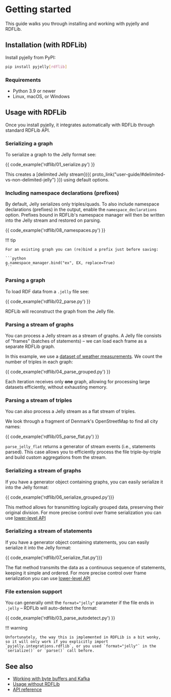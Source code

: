 # Getting started

This guide walks you through installing and working with pyjelly and RDFLib.

## Installation (with RDFLib)

Install pyjelly from PyPI:

```bash
pip install pyjelly[rdflib]
```

### Requirements

- Python 3.9 or newer  
- Linux, macOS, or Windows

## Usage with RDFLib

Once you install pyjelly, it integrates automatically with RDFLib through standard RDFLib API.

### Serializing a graph

To serialize a graph to the Jelly format see:

{{ code_example('rdflib/01_serialize.py') }}

This creates a [delimited Jelly stream]({{ proto_link("user-guide/#delimited-vs-non-delimited-jelly") }}) using default options.

### Including namespace declarations (prefixes)

By default, Jelly serializes only triples/quads. To also include namespace declarations (prefixes) in the output, enable the `namespace_declarations` option.
Prefixes bound in RDFLib's namespace manager will then be written into the Jelly stream and restored on parsing.

{{ code_example('rdflib/08_namespaces.py') }}

!!! tip
    
    For an existing graph you can (re)bind a prefix just before saving:
    
    ```python
    g.namespace_manager.bind("ex", EX, replace=True)
    ```


### Parsing a graph

To load RDF data from a `.jelly` file see:

{{ code_example('rdflib/02_parse.py') }}

RDFLib will reconstruct the graph from the Jelly file.

### Parsing a stream of graphs

You can process a Jelly stream as a stream of graphs. A Jelly file consists of "frames" (batches of statements) – we can load each frame as a separate RDFLib graph.

In this example, we use a [dataset of weather measurements](https://w3id.org/riverbench/datasets/lod-katrina/dev). We count the number of triples in each graph:

{{ code_example('rdflib/04_parse_grouped.py') }}

Each iteration receives only **one** graph, allowing for processing large datasets efficiently, without exhausting memory.

### Parsing a stream of triples

You can also process a Jelly stream as a flat stream of triples.

We look through a fragment of Denmark's OpenStreetMap to find all city names:

{{ code_example('rdflib/05_parse_flat.py') }}

`parse_jelly_flat` returns a generator of stream events (i.e., statements parsed). This case allows you to efficiently process the file triple-by-triple and build custom aggregations from the stream.

### Serializing a stream of graphs

If you have a generator object containing graphs, you can easily serialize it into the Jelly format: 

{{ code_example('rdflib/06_serialize_grouped.py')}}

This method allows for transmitting logically grouped data, preserving their original division. 
For more precise control over frame serialization you can use [lower-level API](api.md)

### Serializing a stream of statements

If you have a generator object containing statements, you can easily serialize it into the Jelly format: 

{{ code_example('rdflib/07_serialize_flat.py')}}

The flat method transmits the data as a continuous sequence of statements, keeping it simple and ordered.
For more precise control over frame serialization you can use [lower-level API](api.md)

### File extension support

You can generally omit the `format="jelly"` parameter if the file ends in `.jelly` – RDFLib will auto-detect the format:

{{ code_example('rdflib/03_parse_autodetect.py') }}

!!! warning 

    Unfortunately, the way this is implemented in RDFLib is a bit wonky, so it will only work if you explicitly import `pyjelly.integrations.rdflib`, or you used `format="jelly"` in the `serialize()` or `parse()` call before.

## See also

- [Working with byte buffers and Kafka](generic-sink.md#working-with-byte-buffers-and-kafka)
- [Usage without RDFLib](generic-sink.md)
- [API reference](api.md)
